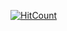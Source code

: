 [![HitCount](http://hits.dwyl.io/rbhatia46/React-Portfolio.svg)](http://hits.dwyl.io/rbhatia46/React-Portfolio)




